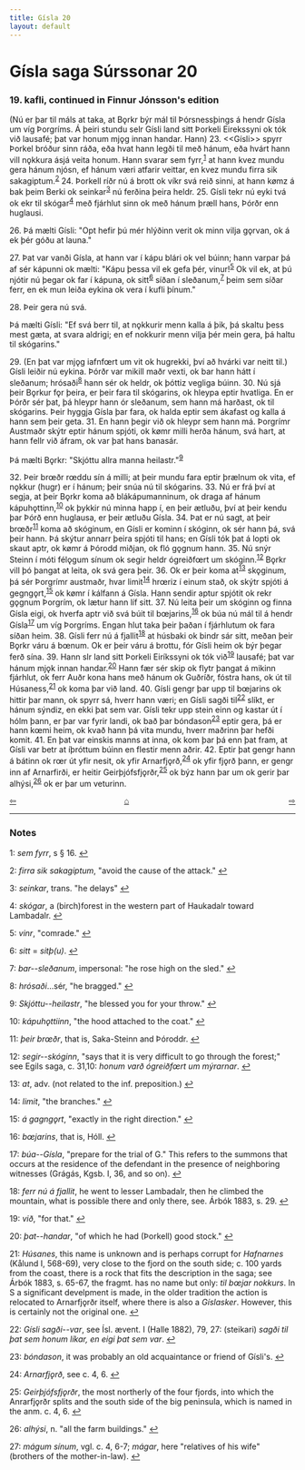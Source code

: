```yaml
---
title: Gísla 20
layout: default
---
```


# Gísla saga Súrssonar 20

### 19. kafli, continued in Finnur Jónsson's edition

(Nú er þar til máls at taka, at B&#x1EB;rkr býr mál til Þórsnessþings á hendr Gísla um víg Þorgríms. Á þeiri stundu selr Gísli land sitt Þorkeli Eirekssyni ok tók við lausafé; þat var honum mj&#x1EB;g innan handar. Hann) 23.  <<Gísli>> spyrr Þorkel bróður sinn ráða, eða hvat hann legði til með hánum, eða hvárt hann vill n&#x1EB;kkura ásjá veita honum. Hann svarar sem fyrr,<sup id="a1">[1](#myfootnote1)</sup> at hann kvez mundu gera hánum njósn, ef hánum væri atfarir veittar, en kvez mundu firra sik sakagiptum.<sup id="a2">[2](#myfootnote2)</sup> 24. Þorkell ríðr nú á brott ok víkr svá reið sinni, at hann k&oslash;mz á bak þeim Berki ok seinkar<sup id="a3">[3](#myfootnote3)</sup> nú ferðina þeira heldr. 25. Gísli tekr nú eyki tvá ok ekr til skógar<sup id="a4">[4](#myfootnote4)</sup> með fjárhlut sinn ok með hánum þræll hans, Þórðr enn huglausi.

26\. Þá mælti Gísli: "Opt hefir þú mér hlýðinn verit ok minn vilja g&#x1EB;rvan, ok á ek þér góðu at launa."

27\. Þat var vanði Gísla, at hann var í kápu blári ok vel búinn; hann varpar þá af sér kápunni ok mælti: "Kápu þessa vil ek gefa þér, vinur!<sup id="a5">[5](#myfootnote5)</sup> Ok vil ek, at þú njótir nú þegar ok far í kápuna, ok sitt<sup id="a6">[6](#myfootnote6)</sup> síðan í sleðanum,<sup id="a7">[7](#myfootnote7)</sup> þeim sem síðar ferr, en ek mun leiða eykina ok vera í kufli þínum."

28\. Þeir gera nú svá.

Þá mælti Gísli: "Ef svá berr til, at n&#x1EB;kkurir menn kalla á þik, þá skaltu þess mest gæta, at svara aldrigi; en ef nokkurir menn vilja þér mein gera, þá haltu til skógarins."

29\. (En þat var mj&#x1EB;g iafnf&oelig;rt um vit ok hugrekki, því að hvárki var neitt til.) Gísli leiðir nú eykina. Þórðr var mikill maðr vexti, ok bar hann hátt í sleðanum; hrósaði<sup id="a8">[8](#myfootnote8)</sup> hann sér ok heldr, ok þóttiz vegliga búinn. 30. Nú sjá þeir B&#x1EB;rkur f&#x1EB;r þeira, er þeir fara til skógarins, ok hleypa eptir hvatliga. En er Þórðr sér þat, þá hleypr hann ór sleðanum, sem hann má harðast, ok til skógarins. Þeir hyggja Gísla þar fara, ok halda eptir sem ákafast og kalla á hann sem þeir geta. 31. En hann þegir við ok hleypr sem hann má. Þorgrímr Austmaðr skýtr eptir hánum spjóti, ok k&oslash;mr milli herða hánum, svá hart, at hann fellr við áfram, ok var þat hans banasár.

Þá mælti B&#x1EB;rkr: "Skjóttu allra manna heilastr."<sup id="a9">[9](#myfootnote9)</sup>

32\. Þeir br&oelig;ðr r&oelig;ddu sín á milli; at þeir mundu fara eptir þrælnum ok vita, ef n&#x1EB;kkur (hugr) er í hánum; þeir snúa nú til skógarins. 33. Nú er frá því at segja, at þeir B&#x1EB;rkr koma að blákápumanninum, ok draga af hánum kápuh&#x1EB;ttinn,<sup id="a10">[10](#myfootnote10)</sup> ok þykkir nú minna happ í, en þeir ætluðu, því at þeir kendu þar Þórð enn huglausa, er þeir ætluðu Gísla. 34. Þat er nú sagt, at þeir br&oelig;ðr<sup id="a11">[11](#myfootnote11)</sup> koma að skóginum, en Gísli er kominn í skóginn, ok sér hann þá, svá þeir hann. Þá skýtur annarr þeira spjóti til hans; en Gísli tók þat á lopti ok skaut aptr, ok k&oslash;mr á Þórodd miðjan, ok fló g&#x1EB;gnum hann. 35. Nú snýr Steinn í móti fél&#x1EB;gum sínum ok segir heldr ógreiðf&oelig;rt um skóginn.<sup id="a12">[12](#myfootnote12)</sup> B&#x1EB;rkr vill þó þangat at leita, ok svá gera þeir. 36. Ok er þeir koma at<sup id="a13">[13](#myfootnote13)</sup> sk&#x1EB;ginum, þá sér Þorgrímr austmaðr, hvar limit<sup id="a14">[14](#myfootnote14)</sup> hr&oelig;riz í einum stað, ok skýtr spjóti á gegng&#x1EB;rt,<sup id="a15">[15](#myfootnote15)</sup> ok k&oslash;mr í kálfann á Gísla. Hann sendir aptur spjótit ok rekr g&#x1EB;gnum Þorgrím, ok lætur hann líf sitt. 37. Nú leita þeir um skóginn og finna Gísla eigi, ok hverfa aptr við svá búit til b&oelig;jarins,<sup id="a16">[16](#myfootnote16)</sup> ok búa nú mál til á hendr Gísla<sup id="a17">[17](#myfootnote17)</sup> um víg Þorgríms. Engan hlut taka þeir þaðan í fjárhlutum ok fara síðan heim. 38. Gísli ferr nú á fjallit<sup id="a18">[18](#myfootnote18)</sup> at húsbaki ok bindr sár sitt, meðan þeir B&#x1EB;rkr váru á b&oelig;num. Ok er þeir váru á brottu, fór Gísli heim ok býr þegar ferð sína. 39. Hann slr land sitt Þorkeli Eiríkssyni ok tók við<sup id="a19">[19](#myfootnote19)</sup> lausafé; þat var hánum mj&#x1EB;k innan handar.<sup id="a20">[20](#myfootnote20)</sup> Hann fær sér skip ok flytr þangat á mikinn fjárhlut, ok ferr Auðr kona hans með hánum ok Guðríðr, fóstra hans, ok út til Húsaness,<sup id="a21">[21](#myfootnote21)</sup> ok koma þar við land. 40. Gísli gengr þar upp til b&oelig;jarins ok hittir þar mann, ok spyrr sá, hverr hann væri; en Gísli sagði til<sup id="a22">[22](#myfootnote22)</sup> slíkt, er hánum sýndiz, en ekki þat sem var. Gísli tekr upp stein einn og kastar út í hólm þann, er þar var fyrir landi, ok bað þar bóndason<sup id="a23">[23](#myfootnote23)</sup> eptir gera, þá er hann k&oelig;mi heim, ok kvað hann þá vita mundu, hverr maðrinn þar hefði komit. 41. En þat var einskis manns at inna, ok kom þar þá enn þat fram, at Gísli var betr at íþróttum búinn en flestir menn aðrir. 42. Eptir þat gengr hann á bátinn ok r&oelig;r út yfir nesit, ok yfir Arnarfj&#x1EB;rð,<sup id="a24">[24](#myfootnote24)</sup> ok yfir fj&#x1EB;rð þann, er gengr inn af Arnarfirði, er heitir Geirþjófsfj&#x1EB;rðr,<sup id="a25">[25](#myfootnote25)</sup> ok býz hann þar um ok gerir þar alhýsi,<sup id="a26">[26](#myfootnote26)</sup> ok er þar um veturinn.

<div style="float: left"><a href="http://rcblack.net/Gisla_saga/Gisla_19">⇦</a></div>
<div style="float: right"><a href="http://rcblack.net/Gisla_saga/Gisla_21">⇨</a></div>
<div style="margin: 0 auto; width: 100px;"><a href="http://rcblack.net/Gisla_saga/Gisla_home">&#8962;</a></div>

---

### Notes

<a name="myfootnote1" id="f1">1</a>:
 _sem fyrr_, s &sect; 16.
[↩](#a1)

<a name="myfootnote2" id="f2">2</a>:
 _firra sik sakagiptum_, "avoid the cause of the attack."
[↩](#a2)

<a name="myfootnote3" id="f3">3</a>:
 _seinkar_, trans. "he delays"
[↩](#a3)

<a name="myfootnote4" id="f4">4</a>:
 _skógar_, a (birch)forest in the western part of Haukadalr toward Lambadalr.
[↩](#a4)

<a name="myfootnote5" id="f5">5</a>:
 _vinr_, "comrade."
[↩](#a5)

<a name="myfootnote6" id="f6">6</a>:
 _sitt_ = _sitþ(u)_.
[↩](#a6)

<a name="myfootnote7" id="f7">7</a>:
 _bar--sleðanum_, impersonal: "he rose high on the sled."
[↩](#a7)

<a name="myfootnote8" id="f8">8</a>:
 _hrósaði_...sér, "he bragged."
[↩](#a8)

<a name="myfootnote9" id="f9">9</a>:
 _Skjóttu--heilastr_, "he blessed you for your throw."
[↩](#a9)

<a name="myfootnote10" id="f10">10</a>:
 _kápuh&#x1EB;ttiinn_, "the hood attached to the coat."
[↩](#a10)

<a name="myfootnote11" id="f11">11</a>:
 _þeir br&oelig;ðr_, that is, Saka-Steinn and Þóroddr.
[↩](#a11)

<a name="myfootnote12" id="f12">12</a>:
 _segir--skóginn_, "says that it is very difficult to go through the forest;" see Egils saga, c. 31,10: _honum varð ógreiðf&oelig;rt um mýrarnar_.
[↩](#a12)

<a name="myfootnote13" id="f13">13</a>:
 _at_, adv. (not related to the inf. preposition.)
[↩](#a13)

<a name="myfootnote14" id="f14">14</a>:
 _limit_, "the branches."
[↩](#a14)

<a name="myfootnote15" id="f15">15</a>:
 _á gagng&#x1EB;rt_, "exactly in the right direction."
[↩](#a15)

<a name="myfootnote16" id="f16">16</a>:
 _b&oelig;jarins_, that is, Hóll.
[↩](#a16)

<a name="myfootnote17" id="f17">17</a>:
 _búa--Gísla_, "prepare for the trial of G." This refers to the summons that occurs at the residence of the defendant in the presence of neighboring witnesses (Grágás, Kgsb. I, 36, and so on).
[↩](#a17)

<a name="myfootnote18" id="f18">18</a>:
 _ferr nú á fjallit_, he went to lesser Lambadalr, then he climbed the mountain, what is possible there and only there, see. Árbók 1883, s. 29.
[↩](#a18)

<a name="myfootnote19" id="f19">19</a>:
 _við_, "for that."
[↩](#a19)

<a name="myfootnote20" id="f20">20</a>:
 _þat--handar_, "of which he had (Þorkell) good stock."
[↩](#a20)

<a name="myfootnote21" id="f21">21</a>:
 _Húsanes_, this name is unknown and is perhaps corrupt for _Hafnarnes_ (Kålund I, 568-69), very close to the fjord on the south side; c. 100 yards from the coast, there is a rock that fits the description in the saga; see Árbók 1883, s. 65-67, the fragmt. has no name but only: _til b&oelig;jar nokkurs_. In S a significant develpment is made, in the older tradition the action is relocated to Arnarfj&#x1EB;rðr itself, where there is also a _Gíslasker_. However, this is certainly not the original one.
[↩](#a21)

<a name="myfootnote22" id="f22">22</a>:
 _Gísli sagði--var_, see Ísl. ævent. I (Halle 1882), 79, 27: (steikari) _sagði til þat sem honum líkar, en eigi þat sem var_.
[↩](#a22)

<a name="myfootnote23" id="f23">23</a>:
 _bóndason_, it was probably an old acquaintance or friend of Gísli's.
[↩](#a23)

<a name="myfootnote24" id="f24">24</a>:
 _Arnarfj&#x1EB;rð_, see c. 4, 6.
[↩](#a24)

<a name="myfootnote25" id="f25">25</a>:
 _Geirþjófsfj&#x1EB;rðr_, the most northerly of the four fjords, into which the Anrarfj&#x1EB;rðr splits and the south side of the big peninsula, which is named in the anm. c. 4, 6.
[↩](#a25)

<a name="myfootnote26" id="f26">26</a>:
 _alhýsi_, n. "all the farm buildings."
[↩](#a26)

<a name="myfootnote27" id="f27">27</a>:
 _mágum sínum_, vgl. c. 4, 6-7; _mágar_, here "relatives of his wife" (brothers of the mother-in-law).
[↩](#a27)
